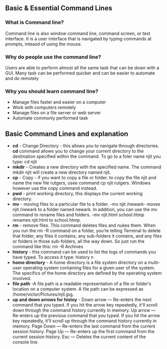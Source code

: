 ## Basic & Essential Command Lines

### What is Command line?
Command line is also window command line, command screen, or text interface. 
It is a user interface that is navigated by typing commands at prompts, inteasd of using the mouse. 

### Why do people use the command line?
Users are able to perform almost all the same task that can be down with a GUI. Many task can be performed quicker and can be easier to automate and do remotely

### Why you should learn command line?
* Manage files faster and easier on a computer
* Work with computers remotely
* Manage files on a file server or web server
* Automate commonly performed task

## Basic Command Lines and explanation

* **cd** - Change Directory - this allows you to navigate through directories. **cd** command allows you to change your current directory to the destination specified within the command. To go to a foler name njit you type: cd njit
* **mkdir** - Creates a new directory with the specified name. The command mkdir njit will create a new directory named njit.
* **cp**  - Copy - if you want to copy a file or folder. to copy the file njit and name the new file rutgers, usee command cp njit rutgers. Windows however use the copy command instead.
* **pwd** - print working directory, this displays the current working directory. 
* **mv** - moving files to a particular file to a folder. -mv njit /newark- moves njit /newark to a folder named newark. In addition, you can use the mv command to rename files and folders. -mv njit.html school.htmp renames njit.html to school.htmp.
* **rm** - remove files. This command deletes files and nukes them. When you run the rm -R command on a folder, you’re telling Terminal to delete that folder, any files it contains, any sub-folders it contains, and any files or folders in those sub-folders, all the way down.  So just run the command like this: rm -R Archives
* **history** - this command can be used to list the logs of commands you have typed. To access it type: history n
* **home directory** - A home directory is a file system directory on a multi-user operating system containing files for a given user of the system. The specifics of the home directory are defined by the operating system involved.
* **file path** -A file path is a readable representation of a file or folder’s location on a computer system. A file path can be expressed as /home/victor/Pictures/njit.jpg.
* **up and down arrows for histoy** - Down arrow — Re-enters the next command that you typed. If you hit the arrow key repeatedly, it'll scroll down through the command history currently in memory.
Up arrow — Re-enters up the previous command that you typed. If you hit the arrow key repeatedly, it'll scroll up through the command history currently in memory.
Page Down — Re-enters the last command from the current session history.
Page Up — Re-enters up the first command from the current session history.
Esc — Deletes the current content of the console line.
